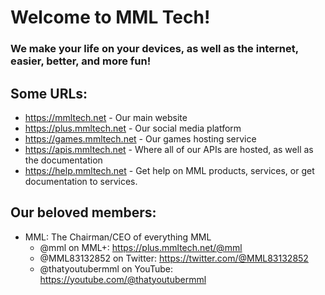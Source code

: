# Welcome to MML Tech!
### We make your life on your devices, as well as the internet, easier, better, and more fun!

## Some URLs:
- https://mmltech.net - Our main website
- https://plus.mmltech.net - Our social media platform
- https://games.mmltech.net - Our games hosting service
- https://apis.mmltech.net - Where all of our APIs are hosted, as well as the documentation
- https://help.mmltech.net - Get help on MML products, services, or get documentation to services.

## Our beloved members:
- MML: The Chairman/CEO of everything MML
  - @mml on MML+: https://plus.mmltech.net/@mml
  - @MML83132852 on Twitter: https://twitter.com/@MML83132852
  - @thatyoutubermml on YouTube: https://youtube.com/@thatyoutubermml
